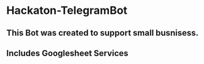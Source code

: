 # Hackaton-TelegramBot
## This Bot was created to support small busnisess.
## Includes Googlesheet Services 
